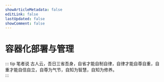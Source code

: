 ```yaml
---
showArticleMetadata: false
editLink: false
lastUpdated: false
showComment: false
---
```


# 容器化部署与管理

::: tip 笔者说
古人云，吾日三省吾身，自省才能自制自律，自律才能自尊自重，自重才能自信自立，自尊为气节，自知为智慧，自知为修养。  
:::